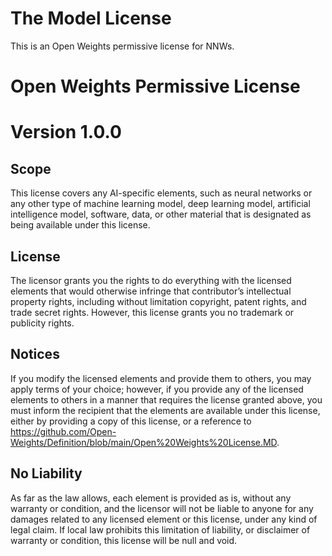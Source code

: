 # The Model License

This is an Open Weights permissive license for NNWs.

# Open Weights Permissive License

# Version 1.0.0

## Scope 
This license covers any AI-specific elements, such as neural networks or any other type of machine learning model, deep learning model, artificial intelligence model, software, data, or other material that is designated as being available under this license.

## License
The licensor grants you the rights to do everything with the licensed elements that would otherwise infringe that contributor’s intellectual property rights, including without limitation copyright, patent rights, and trade secret rights. However, this license grants you no trademark or publicity rights.

## Notices 
If you modify the licensed elements and provide them to others, you may apply terms of your choice; however, if you provide any of the licensed elements to others in a manner that requires the license granted above, you must inform the recipient that the elements are available under this license, either by providing a copy of this license, or a reference to https://github.com/Open-Weights/Definition/blob/main/Open%20Weights%20License.MD. 

## No Liability
As far as the law allows, each element  is provided as is, without any warranty or condition, and the licensor will not be liable to anyone for any damages related to any licensed element or this license, under any kind of legal claim. If local law prohibits this limitation of liability, or disclaimer of warranty or condition, this license will be null and void.
